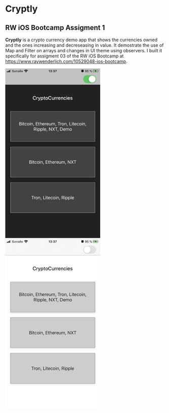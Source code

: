 # Cryptly
## RW iOS Bootcamp Assigment 1

**Cryptly** is a crypto currency demo app that shows the currencies owned and the ones increasing and decreseasing in value. It demostrate the use of Map and Filter on arrays and changes in UI theme using observers. I built it specifically for assigment 03 of the RW iOS Bootcamp at https://www.raywenderlich.com/10529048-ios-bootcamp.

<img src="Screenshots/cryptly-dark.png" width="300">
<img src="Screenshots/cryptly-light.png" width="300">
